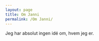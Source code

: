 ```yaml
---
layout: page
title: Om Janni
permalink: /Om Janni/
---
```

Jeg har absolut ingen idé om, hvem jeg er.
